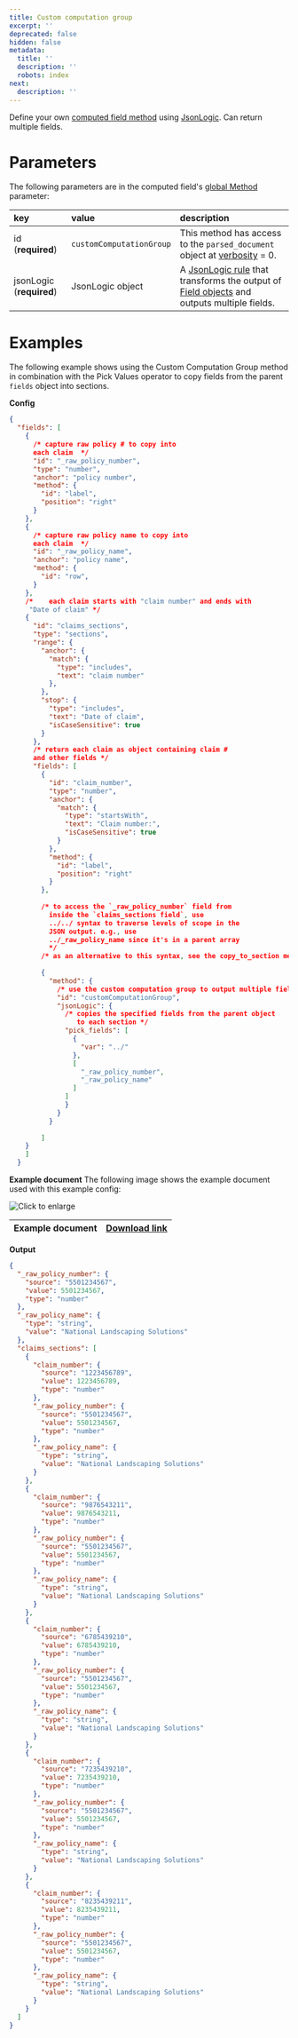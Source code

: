 ```yaml
---
title: Custom computation group
excerpt: ''
deprecated: false
hidden: false
metadata:
  title: ''
  description: ''
  robots: index
next:
  description: ''
---
```

Define your own [computed field method](doc:computed-field-methods) using [JsonLogic](doc:jsonlogic). Can return multiple fields.

Parameters
====

The following parameters are in the computed field's [global Method](doc:computed-field-methods#parameters) parameter: 


| key                      | value                             | description                                                  |
| :----------------------- | :-------------------------------- | :----------------------------------------------------------- |
| id (**required**)        | `customComputationGroup`          | This method has access to the  `parsed_document` object at [verbosity](doc:verbosity) = 0. |
| jsonLogic (**required**) | JsonLogic object | A [JsonLogic rule](doc:jsonlogic) that transforms the output of [Field objects](https://docs.sensible.so/docs/field-query-object) and outputs multiple fields. |

Examples
====

The following example shows using the Custom Computation Group method in combination with the Pick Values operator to copy fields from the parent `fields` object into sections.

**Config**

```json
{
  "fields": [
    {
      /* capture raw policy # to copy into 
      each claim  */
      "id": "_raw_policy_number",
      "type": "number",
      "anchor": "policy number",
      "method": {
        "id": "label",
        "position": "right"
      }
    },
    {
      /* capture raw policy name to copy into 
      each claim  */
      "id": "_raw_policy_name",
      "anchor": "policy name",
      "method": {
        "id": "row",
      }
    },
    /*    each claim starts with "claim number" and ends with 
     "Date of claim" */
    {
      "id": "claims_sections",
      "type": "sections",
      "range": {
        "anchor": {
          "match": {
            "type": "includes",
            "text": "claim number"
          },
        },
        "stop": {
          "type": "includes",
          "text": "Date of claim",
          "isCaseSensitive": true
        }
      },
      /* return each claim as object containing claim # 
      and other fields */
      "fields": [
        {
          "id": "claim_number",
          "type": "number",
          "anchor": {
            "match": {
              "type": "startsWith",
              "text": "Claim number:",
              "isCaseSensitive": true
            }
          },
          "method": {
            "id": "label",
            "position": "right"
          }
        },
        
        /* to access the `_raw_policy_number` field from
          inside the `claims_sections field`, use
          ../../ syntax to traverse levels of scope in the
          JSON output. e.g., use
          ../_raw_policy_name since it's in a parent array
          */
        /* as an alternative to this syntax, see the copy_to_section method */
        
        {
          "method": {
            /* use the custom computation group to output multiple fields */
            "id": "customComputationGroup",
            "jsonLogic": {
              /* copies the specified fields from the parent object
                 to each section */
              "pick_fields": [
                {
                  "var": "../"
                },
                [
                  "_raw_policy_number",
                  "_raw_policy_name"
                ]
              ]
              }
            }
          }
    
        ]
    }
    ]
  }
```

**Example document**
The following image shows the example document used with this example config:

![Click to enlarge](https://raw.githubusercontent.com/sensible-hq/sensible-docs/main/readme-sync/assets/v0/images/final/copy_to_section.png)

| Example document | [Download link](https://raw.githubusercontent.com/sensible-hq/sensible-docs/main/readme-sync/assets/v0/pdfs/sections.pdf) |
| ---------------- | ------------------------------------------------------------ |

**Output**

```json
{
  "_raw_policy_number": {
    "source": "5501234567",
    "value": 5501234567,
    "type": "number"
  },
  "_raw_policy_name": {
    "type": "string",
    "value": "National Landscaping Solutions"
  },
  "claims_sections": [
    {
      "claim_number": {
        "source": "1223456789",
        "value": 1223456789,
        "type": "number"
      },
      "_raw_policy_number": {
        "source": "5501234567",
        "value": 5501234567,
        "type": "number"
      },
      "_raw_policy_name": {
        "type": "string",
        "value": "National Landscaping Solutions"
      }
    },
    {
      "claim_number": {
        "source": "9876543211",
        "value": 9876543211,
        "type": "number"
      },
      "_raw_policy_number": {
        "source": "5501234567",
        "value": 5501234567,
        "type": "number"
      },
      "_raw_policy_name": {
        "type": "string",
        "value": "National Landscaping Solutions"
      }
    },
    {
      "claim_number": {
        "source": "6785439210",
        "value": 6785439210,
        "type": "number"
      },
      "_raw_policy_number": {
        "source": "5501234567",
        "value": 5501234567,
        "type": "number"
      },
      "_raw_policy_name": {
        "type": "string",
        "value": "National Landscaping Solutions"
      }
    },
    {
      "claim_number": {
        "source": "7235439210",
        "value": 7235439210,
        "type": "number"
      },
      "_raw_policy_number": {
        "source": "5501234567",
        "value": 5501234567,
        "type": "number"
      },
      "_raw_policy_name": {
        "type": "string",
        "value": "National Landscaping Solutions"
      }
    },
    {
      "claim_number": {
        "source": "8235439211",
        "value": 8235439211,
        "type": "number"
      },
      "_raw_policy_number": {
        "source": "5501234567",
        "value": 5501234567,
        "type": "number"
      },
      "_raw_policy_name": {
        "type": "string",
        "value": "National Landscaping Solutions"
      }
    }
  ]
}
```